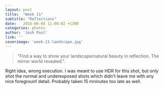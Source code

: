 ```yaml
---
layout: post
title:  "Week 11"
subtitle: "Reflections"
date:   2016-06-08 11:00:02 +1300
categories: photos
author: 'Josh Post'
link: ''
coverimage: 'week-11-landscape.jpg'
---
```


> "Find a way to show your landscape/natural beauty in reflection. The mirror world revealed.".

Right idea, wrong execution. I was meant to use HDR for this shot, but only shot the normal and underexposed shots which didn't leave me with any nice foregrounf detail. Probably taken 15 mninutes too late as well.
